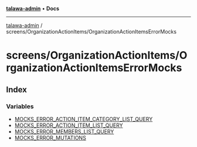 [**talawa-admin**](../../../README.md) • **Docs**

***

[talawa-admin](../../../modules.md) / screens/OrganizationActionItems/OrganizationActionItemsErrorMocks

# screens/OrganizationActionItems/OrganizationActionItemsErrorMocks

## Index

### Variables

- [MOCKS\_ERROR\_ACTION\_ITEM\_CATEGORY\_LIST\_QUERY](variables/MOCKS_ERROR_ACTION_ITEM_CATEGORY_LIST_QUERY.md)
- [MOCKS\_ERROR\_ACTION\_ITEM\_LIST\_QUERY](variables/MOCKS_ERROR_ACTION_ITEM_LIST_QUERY.md)
- [MOCKS\_ERROR\_MEMBERS\_LIST\_QUERY](variables/MOCKS_ERROR_MEMBERS_LIST_QUERY.md)
- [MOCKS\_ERROR\_MUTATIONS](variables/MOCKS_ERROR_MUTATIONS.md)
